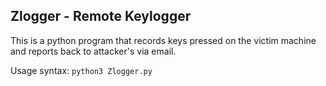 ## Zlogger - Remote Keylogger

This is a python program that records keys pressed on the victim machine and reports back to attacker's via email.

Usage syntax: ````python3 Zlogger.py````
